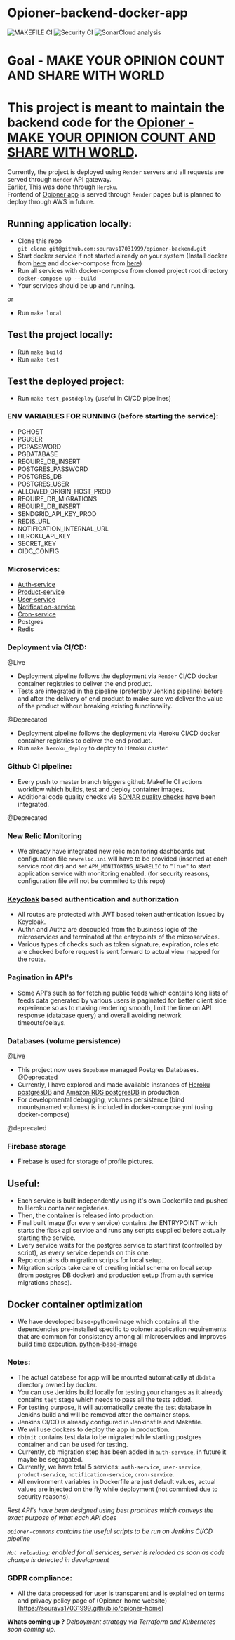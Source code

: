 # Opioner-backend-docker-app

![MAKEFILE CI](https://github.com/souravs17031999/opioner-backend/actions/workflows/makefile.yml/badge.svg)
![Security CI](https://github.com/souravs17031999/opioner-backend/actions/workflows/codeql-analysis.yml/badge.svg)
![SonarCloud analysis](https://github.com/souravs17031999/opioner-backend/actions/workflows/sonarcloud.yml/badge.svg)

# Goal - MAKE YOUR OPINION COUNT AND SHARE WITH WORLD

# This project is meant to maintain the backend code for the [Opioner - MAKE YOUR OPINION COUNT AND SHARE WITH WORLD](https://souravs17031999.github.io/opioner-home).

Currently, the project is deployed using ```Render``` servers and all requests are served through ```Render``` API gateway.  
Earlier, This was done through ```Heroku```.   
Frontend of [Opioner app](https://github.com/souravs17031999/opioner-home) is served through ```Render``` pages but is planned to deploy through AWS in future.

## Running application locally:
  
- Clone this repo    
  `git clone git@github.com:souravs17031999/opioner-backend.git`      
- Start docker service if not started already on your system (Install docker from [here](https://www.digitalocean.com/community/tutorials/how-to-install-and-use-docker-on-ubuntu-18-04) and docker-compose from [here](https://www.digitalocean.com/community/tutorials/how-to-install-docker-compose-on-ubuntu-18-04))           
- Run all services with docker-compose from cloned project root directory         
  `docker-compose up --build`      
- Your services should be up and running.  

or 

- Run `make local`

## Test the project locally:

- Run `make build`
- Run `make test`

## Test the deployed project:

- Run `make test_postdeploy` 
(useful in CI/CD pipelines)

### ENV VARIABLES FOR RUNNING (before starting the service):

- PGHOST
- PGUSER
- PGPASSWORD
- PGDATABASE
- REQUIRE_DB_INSERT
- POSTGRES_PASSWORD
- POSTGRES_DB
- POSTGRES_USER
- ALLOWED_ORIGIN_HOST_PROD
- REQUIRE_DB_MIGRATIONS
- REQUIRE_DB_INSERT
- SENDGRID_API_KEY_PROD
- REDIS_URL
- NOTIFICATION_INTERNAL_URL
- HEROKU_API_KEY
- SECRET_KEY
- OIDC_CONFIG

### Microservices:

- [Auth-service](https://github.com/souravs17031999/opioner-backend/tree/master/auth-service)
- [Product-service](https://github.com/souravs17031999/opioner-backend/tree/master/product-service)
- [User-service](https://github.com/souravs17031999/opioner-backend/tree/master/user-service)
- [Notification-service](https://github.com/souravs17031999/opioner-backend/tree/master/notification-service)
- [Cron-service](https://github.com/souravs17031999/opioner-backend/tree/master/cron-service)
- Postgres
- Redis

### Deployment via CI/CD:

@Live  
- Deployment pipeline follows the deployment via ```Render``` CI/CD docker container registries to deliver the end product.   
- Tests are integrated in the pipeline (preferably Jenkins pipeline) before and after the delivery of end product to make sure we deliver the value of the product without
breaking existing functionality.

@Deprecated  
- Deployment pipeline follows the deployment via Heroku CI/CD docker container registries to deliver the end product.
- Run `make heroku_deploy` to deploy to Heroku cluster.

### Github CI pipeline:
- Every push to master branch triggers github Makefile CI actions workflow which builds, test and deploy container images.
- Additional code quality checks via [SONAR quality checks](https://sonarcloud.io/project/overview?id=souravs17031999_opioner-backend) have been integrated.

@Deprecated
### New Relic Monitoring
- We already have integrated new relic monitoring dashboards but configuration file `newrelic.ini` will have to be provided (inserted at each service root dir) 
  and set `APM_MONITORING_NEWRELIC` to "True" to start application service with monitoring enabled.
  (for security reasons, configuration file will not be commited to this repo)
  
### [Keycloak](https://github.com/souravs17031999/keycloak-opioner) based authentication and authorization
- All routes are protected with JWT based token authentication issued by Keycloak.
- Authn and Authz are decoupled from the business logic of the microservices and terminated at the 
  entrypoints of the microservices.
- Various types of checks such as token signature, expiration, roles etc are checked before request is sent
  forward to actual view mapped for the route.
 
### Pagination in API's
- Some API's such as for fetching public feeds which contains long lists of feeds data generated by various users is paginated for better client side experience
  so as to making rendering smooth, limit the time on API response (database query) and overall avoiding network timeouts/delays.  
  
### Databases (volume persistence)
@Live  
- This project now uses ```Supabase``` managed Postgres Databases.  
@Deprecated  
- Currently, I have explored and made available instances of [Heroku postgresDB](https://devcenter.heroku.com/articles/heroku-postgresql) and [Amazon RDS postgresDB](https://aws.amazon.com/rds/postgresql/) in production. 
- For developmental debugging, volumes persistence (bind mounts/named volumes) is included in docker-compose.yml (using docker-compose)  

@deprecated
### Firebase storage
- Firebase is used for storage of profile pictures.

## Useful: 
- Each service is built independently using it's own Dockerfile and pushed to Heroku container registeries.
- Then, the container is released into production.
- Final built image (for every service) contains the ENTRYPOINT which starts the flask api service and runs any scripts supplied before actually starting the service.
- Every service waits for the postgres service to start first (controlled by script), as every service depends on this one.
- Repo contains db migration scripts for local setup.
- Migration scripts take care of creating initial schema on local setup (from postgres DB docker) and production setup (from auth service migrations phase).

## Docker container optimization
- We have developed base-python-image which contains all the dependencies pre-installed specific to opioner application requirements that are common for consistency among all microservices and improves build time execution.
[python-base-image](https://github.com/souravs17031999/base-os-docker)
  
### Notes:      
- The actual database for app will be mounted automatically at `dbdata` directory owned by docker.     
- You can use Jenkins build locally for testing your changes as it already contains `test` stage which needs to pass all the tests added.     
- For testing purpose, it will automatically create the test database in Jenkins build and will be removed after the container stops.   
- Jenkins CI/CD is already configured in Jenkinsfile and Makefile.    
- We will use dockers to deploy the app in production.   
- `dbinit` contains test data to be migrated while starting postgres container and can be used for testing.
- Currently, db migration step has been added in `auth-service`, in future it maybe be segragated.
- Currently, we have total 5 services: `auth-service`, `user-service`, `product-service`, `notification-service`, `cron-service`.  
- All environment variables in Dockerfile are just default values, actual values are injected on the fly while deployment (not commited due to security reasons).

_Rest API's have been designed using best practices which conveys the exact purpose of what each API does_

_`opioner-commons` contains the useful scripts to be run on Jenkins CI/CD pipeline_

_`Hot reloading`: enabled for all services, server is reloaded as soon as code change is detected in development_

### GDPR compliance:
- All the data processed for user is transparent and is explained on terms and privacy policy page of (Opioner-home website)[https://souravs17031999.github.io/opioner-home]

**Whats coming up ?**
_Delpoyment strategy via Terraform and Kubernetes soon coming up._
